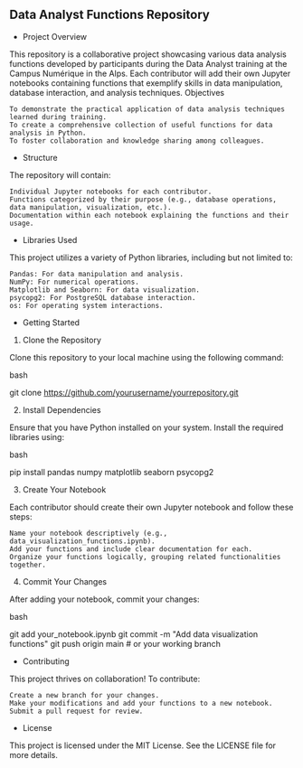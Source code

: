 ## Data Analyst Functions Repository
- Project Overview

This repository is a collaborative project showcasing various data analysis functions developed by participants during the Data Analyst training at the Campus Numérique in the Alps. Each contributor will add their own Jupyter notebooks containing functions that exemplify skills in data manipulation, database interaction, and analysis techniques.
Objectives

    To demonstrate the practical application of data analysis techniques learned during training.
    To create a comprehensive collection of useful functions for data analysis in Python.
    To foster collaboration and knowledge sharing among colleagues.

- Structure

The repository will contain:

    Individual Jupyter notebooks for each contributor.
    Functions categorized by their purpose (e.g., database operations, data manipulation, visualization, etc.).
    Documentation within each notebook explaining the functions and their usage.

- Libraries Used

This project utilizes a variety of Python libraries, including but not limited to:

    Pandas: For data manipulation and analysis.
    NumPy: For numerical operations.
    Matplotlib and Seaborn: For data visualization.
    psycopg2: For PostgreSQL database interaction.
    os: For operating system interactions.

- Getting Started
1. Clone the Repository

Clone this repository to your local machine using the following command:

bash

git clone https://github.com/yourusername/yourrepository.git

2. Install Dependencies

Ensure that you have Python installed on your system. Install the required libraries using:

bash

pip install pandas numpy matplotlib seaborn psycopg2

3. Create Your Notebook

Each contributor should create their own Jupyter notebook and follow these steps:

    Name your notebook descriptively (e.g., data_visualization_functions.ipynb).
    Add your functions and include clear documentation for each.
    Organize your functions logically, grouping related functionalities together.

4. Commit Your Changes

After adding your notebook, commit your changes:

bash

git add your_notebook.ipynb
git commit -m "Add data visualization functions"
git push origin main  # or your working branch

- Contributing

This project thrives on collaboration! To contribute:

    Create a new branch for your changes.
    Make your modifications and add your functions to a new notebook.
    Submit a pull request for review.

- License

This project is licensed under the MIT License. See the LICENSE file for more details.
